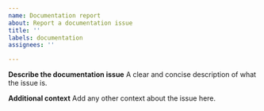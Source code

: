 ```yaml
---
name: Documentation report
about: Report a documentation issue
title: ''
labels: documentation
assignees: ''

---
```


**Describe the documentation issue**
A clear and concise description of what the issue is.

**Additional context**
Add any other context about the issue here.
